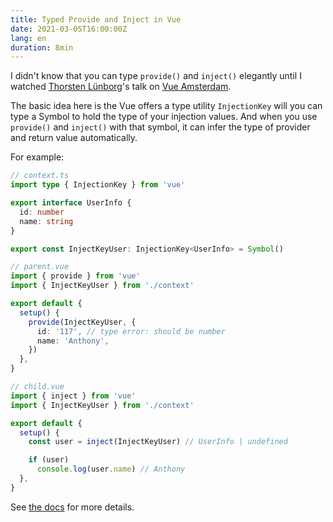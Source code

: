 ```yaml
---
title: Typed Provide and Inject in Vue
date: 2021-03-05T16:00:00Z
lang: en
duration: 8min
---
```


I didn't know that you can type `provide()` and `inject()` elegantly until I watched [Thorsten Lünborg](https://github.com/LinusBorg/)'s talk on [Vue Amsterdam](https://vuejs.amsterdam/).

The basic idea here is the Vue offers a type utility `InjectionKey` will you can type a Symbol to hold the type of your injection values. And when you use `provide()` and `inject()` with that symbol, it can infer the type of provider and return value automatically.

For example:

```ts
// context.ts
import type { InjectionKey } from 'vue'

export interface UserInfo {
  id: number
  name: string
}

export const InjectKeyUser: InjectionKey<UserInfo> = Symbol()
```

```ts
// parent.vue
import { provide } from 'vue'
import { InjectKeyUser } from './context'

export default {
  setup() {
    provide(InjectKeyUser, {
      id: '117', // type error: should be number
      name: 'Anthony',
    })
  },
}
```

```ts
// child.vue
import { inject } from 'vue'
import { InjectKeyUser } from './context'

export default {
  setup() {
    const user = inject(InjectKeyUser) // UserInfo | undefined

    if (user)
      console.log(user.name) // Anthony
  },
}
```

See [the docs](https://v3.vuejs.org/api/composition-api.html#provide-inject) for more details.
